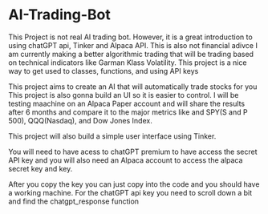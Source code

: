 # AI-Trading-Bot
This Project is not real AI trading bot. However, it is a great introduction to using chatGPT api, Tinker and Alpaca API. This is also not financial adivce I am currently making a better algorithmic trading that will be trading based on technical indicators like Garman Klass Volatility. This project is a nice way to get used to classes, functions, and using API keys

This project aims to create an AI that will automatically trade stocks for you
This project is also gonna build an UI so it is easier to control. I will be testing maachine on an Alpaca Paper account and will share the results after 6 months and compare it to the major metrics like and SPY(S and P 500), QQQ(Nasdaq), and Dow Jones Index.

This project will also build a simple user interface using Tinker. 

You will need to have acess to chatGPT premium to have access the secret API key and you will also need an Alpaca account to access the alpaca secret key and key.

After you copy the key you can just copy into the code and you should have a working machine. For the chatGPT api key you need to scroll down a bit and find the chatgpt_response function


